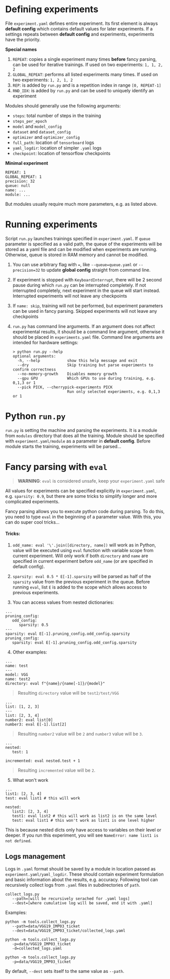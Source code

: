 # Defining experiments

File `experiment.yaml` defines entire experiment. Its first element is always **default config** which contains default values for later experiments. If a settings repeats between **default config** and experiments, experiments have the priority.

**Special names**

1. `REPEAT`: copies a single experiment many times **before** fancy parsing, can be used for iterative trainings. If used on two experiments: `1, 1, 2, 2`
2. `GLOBAL_REPEAT`: performs all listed experiments many times. If used on two experiments: `1, 2, 1, 2`
3. `REP`: is added by `run.py` and is a repetition index in range `[0, REPEAT-1]`
4. `RND_IDX`: is added by `run.py` and can be used to uniquely identify an experiment

Modules should generally use the following arguments:

* `steps`: total number of steps in the training
* `steps_per_epoch`
* `model` and `model_config`
* `dataset` and `dataset_config`
* `optimizer` and `optimizer_config`
* `full_path`: location of `tensorboard` logs
* `yaml_logdir`: location of simpler `.yaml` logs
* `checkpoint`: location of tensorflow checkpoints

**Minimal experiment**

```
REPEAT: 1
GLOBAL_REPEAT: 1
precision: 32
queue: null
name: ...
module: ...
```

But modules usually require much more parameters, e.g. as listed above.

# Running experiments

Script `run.py` launches trainings specified in `experiment.yaml`. If `queue` parameter is specified as a valid path, the queue of the experiments will be stored as a yaml file and can be modified when experiments are running. Otherwise, queue is stored in RAM memory and cannot be modified.

1. You can use arbitrary flag with `=`, like `--queue=queue.yaml` or `--precision=32` to update **global config** straight from command line.

2. If experiment is stopped with `KeyboardInterrupt`, there will be 2 second pause during which `run.py` can be interrupted completely. If not interrupted completely, next experiment in the queue will start instead. Interrupted experiments will not leave any checkpoints

3. If `name: skip`, training will not be performed, but experiment parameters can be used in fancy parsing. Skipped experiments will not leave any checkpoints

4. `run.py` has command line arguments. If an argument does not affect experimental results, it should be a command line argument, otherwise it should be placed in `experiments.yaml` file. Command line arguments are intended for hardware settings:
   ```
   > python run.py --help
   optional arguments:
     -h, --help            show this help message and exit
     --dry                 Skip training but parse experiments to confirm correctness
     --no-memory-growth    Disables memory growth
     --gpu GPU             Which GPUs to use during training, e.g. 0,1,3 or 1
     --pick PICK, --cherrypick-experiments PICK
                           Run only selected experiments, e.g. 0,1,3 or 1
   ```

# Python `run.py`

`run.py` is setting the machine and parsing the experiments. It is a module from `modules` directory that does all the training. Module should be specified with `experiment.yaml/module` as a parameter in **default config**. Before module starts the training, experiments will be parsed...

# Fancy parsing with `eval`

> **WARNING**: `eval` is considered unsafe, keep your `experiment.yaml` safe

All values for experiments can be specified explicitly in `experiment.yaml`, e.g. `sparsity: 0.9`, but there are some tricks to simplify longer and more complicated experiments.

Fancy parsing allows you to execute python code during parsing. To do this, you need to type `eval` in the beginning of a parameter value. With this, you can do super cool tricks...

#### Tricks:

1. `odd_name: eval '\'.join([directory, name])` will work as in Python, value will be executed using `eval` function with variable scope from current experiment. Will only work if both `directory` and `name` are specified in current experiment before `odd_name` (or are specified in default config).

2. `sparsity: eval 0.5 * E[-1].sparsity` will be parsed as half of the `sparsity` value from the previous experiment in the queue. Before running `eval`, list `E` is added to the scope which allows access to previous experiments.

3. You can access values from nested dictionaries:

```
...
pruning_config:
   odd_config:
      sparsity: 0.5
---
sparsity: eval E[-1].pruning_config.odd_config.sparsity
pruning_config:
   sparsity: eval E[-1].pruning_config.odd_config.sparsity
```

4. Other examples:

```
...
name: test
---
model: VGG
name: test2
directory: eval f"{name}/{name[-1]}/{model}"
```

> Resulting `directory` value will be `test2/test/VGG`

```
...
list: [1, 2, 3]
---
list: [2, 3, 4]
number2: eval list[0]
number3: eval E[-1].list[2]
```

> Resulting `number2` value will be `2` and `number3` value will be `3`.

```
...
nested:
   test: 1

incremented: eval nested.test + 1
```

> Resulting `incremented` value will be `2`.

5. What won't work

```
...
list1: [2, 3, 4]
test: eval list1 # this will work

nested:
   list2: [2, 3, 4]
   test1: eval list2 # this will work as list2 is on the same level
   test: eval list1 # this won't work as list1 is one level higher
```

This is because nested dicts only have access to variables on their level or deeper. If you run this experiment, you will see `NameError: name list1 is not defined`.

## Logs management

Logs in `.yaml` format should be saved by a module in location passed as `experiment.yaml/yaml_logdir`. These should contain experiment formulation and basic information about the results, e.g. accuracy. Following tool can recursively collect logs from `.yaml` files in subdirectories of `path`.

```
collect_logs.py 
   --path=[will be recursively serached for .yaml logs] 
   --dest=[where cumulative log will be saved, end it with .yaml]
```

Examples:

```
python -m tools.collect_logs.py 
   --path=data/VGG19_IMP03_ticket 
   --dest=data/VGG19_IMP03_ticket/collected_logs.yaml
```

```
python -m tools.collect_logs.py 
   -p=data/VGG19_IMP03_ticket 
   -d=collected_logs.yaml
```

```
python -m tools.collect_logs.py 
   -p=data/VGG19_IMP03_ticket 
```

By default, `--dest` sets itself to the same value as `--path`.
